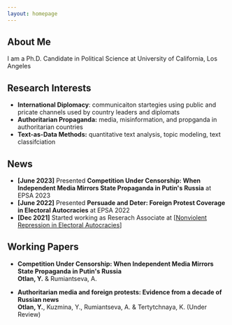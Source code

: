 ```yaml
---
layout: homepage
---
```


## About Me

I am a Ph.D. Candidate in Political Science at University of California, Los Angeles

## Research Interests

- **International Diplomacy**: communicaiton startegies using public and pricate channels used by country leaders and diplomats
- **Authoritarian Propaganda:** media, misinformation, and propganda in authoritarian countries  
- **Text-as-Data Methods:** quantitative text analysis, topic modeling, text classifciation

## News
- **[June 2023]** Presented **Competition Under Censorship: When Independent Media Mirrors State Propaganda in Putin's Russia** at EPSA 2023
- **[June 2022]** Presented **Persuade and Deter: Foreign Protest Coverage in Electoral
Autocracies** at EPSA 2022
- **[Dec 2021]** Started working as Reserach Associate at [[Nonviolent Repression in Electoral Autocracies](https://www.nonviolent-repression.co.uk/)]


## Working Papers

- **Competition Under Censorship: When Independent Media Mirrors State Propaganda in Putin's Russia** 
  <br>
  **Otlan, Y.** & Rumiantseva, A.
  <br>
  
- **Authoritarian media and foreign protests: Evidence from a decade of Russian news** 
  <br>
  **Otlan, Y.**, Kuzmina, Y., Rumiantseva, A. & Tertytchnaya, K. (Under Review)
  <br>


<!---{% include_relative _includes/publications.md %}--->

<!---{% include_relative _includes/services.md %}--->
